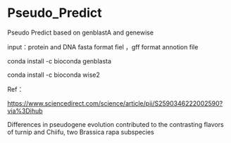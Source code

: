 # Pseudo_Predict

Pseudo Predict based on genblastA and genewise

input：protein and DNA fasta format fiel ，gff format annotion file

conda install -c bioconda genblasta


conda install -c bioconda wise2



Ref：

https://www.sciencedirect.com/science/article/pii/S2590346222002590?via%3Dihub


Differences in pseudogene evolution contributed to the contrasting flavors of turnip and Chiifu, two Brassica rapa subspecies

